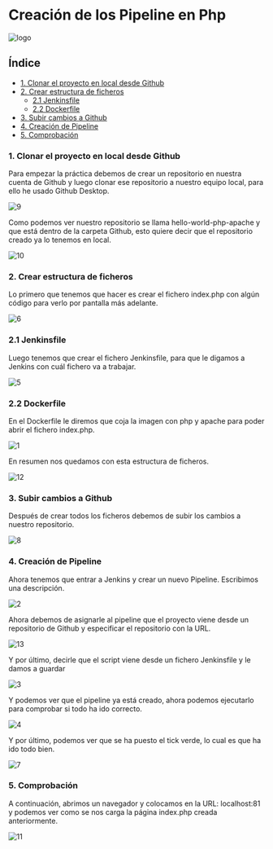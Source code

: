 # Creación de los Pipeline en Php

![logo]()

## Índice

- <a href="#1">1. Clonar el proyecto en local desde Github </a>
- <a href="#2">2. Crear estructura de ficheros </a>
    - <a href="#2.1">2.1 Jenkinsfile </a>
    - <a href="#2.2">2.2 Dockerfile </a>
- <a href="#3">3. Subir cambios a Github </a>
- <a href="#4">4. Creación de Pipeline </a>
- <a href="#5">5. Comprobación </a>

<a name="1"></a>

### 1. Clonar el proyecto en local desde Github
Para empezar la práctica debemos de crear un repositorio en nuestra cuenta de Github y luego clonar ese repositorio a nuestro equipo local, para ello he usado Github Desktop.

![9]()

Como podemos ver nuestro repositorio se llama hello-world-php-apache y que está dentro de la carpeta Github, esto quiere decir que el repositorio creado ya lo tenemos en local.

![10]()

<a name="2"></a>

### 2. Crear estructura de ficheros
Lo primero que tenemos que hacer es crear el fichero index.php con algún código para verlo por pantalla más adelante.

![6]()

<a name="2.1"></a>

### 2.1 Jenkinsfile
Luego tenemos que crear el fichero Jenkinsfile, para que le digamos a Jenkins con cuál fichero va a trabajar. 

![5]()

<a name="2.2"></a>

### 2.2 Dockerfile

En el Dockerfile le diremos que coja la imagen con php y apache para poder abrir el fichero index.php.

![1]()

En resumen nos quedamos con esta estructura de ficheros.

![12]()

<a name="3"></a>

### 3. Subir cambios a Github
Después de crear todos los ficheros debemos de subir los cambios a nuestro repositorio.

![8]()

<a name="4"></a>

### 4. Creación de Pipeline
Ahora tenemos que entrar a Jenkins y crear un nuevo Pipeline. Escribimos una descripción.

![2]()

Ahora debemos de asignarle al pipeline que el proyecto viene desde un repositorio de Github y especificar el repositorio con la URL.

![13]()

Y por último, decirle que el script viene desde un fichero Jenkinsfile y le damos a guardar

![3]()

Y podemos ver que el pipeline ya está creado, ahora podemos ejecutarlo para comprobar si todo ha ido correcto.

![4]()

Y por último, podemos ver que se ha puesto el tick verde, lo cual es que ha ido todo bien.

![7]()

<a name="5"></a>

### 5. Comprobación
A continuación, abrimos un navegador y colocamos en la URL: localhost:81 y podemos ver como se nos carga la página index.php creada anteriormente.

![11]()




